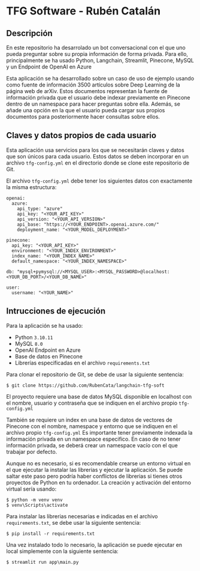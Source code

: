 # TFG Software - Rubén Catalán

## Descripción

  En este repositorio ha desarrolado un bot conversacional con el que uno pueda preguntar sobre su propia información de forma privada.
  Para ello, principalmente se ha usado Python, Langchain, Streamlit, Pinecone, MySQL y un Endpoint de OpenAI en Azure 
  
  Esta aplicación se ha desarrollado sobre un caso de uso de ejemplo usando como fuente de información 3500 artículos sobre Deep Learning de la página web de arXiv.
  Estos documentos representan la fuente de información privada que el usuario debe indexar previamente en Pinecone dentro de un namespace para hacer preguntas sobre ella.
  Además, se añade una opción en la que el usuario pueda cargar sus propios documentos para posteriormente hacer consultas sobre ellos.

## Claves y datos propios de cada usuario

  Esta aplicación usa servicios para los que se necesitarán claves y datos que son únicos para cada usuario.
  Estos datos se deben incorporar en un archivo ```tfg-config.yml``` en el directorio donde se clone este repositorio de Git.

  El archivo ```tfg-config.yml``` debe tener los siguientes datos con exactamente la misma estructura:
  
  ```
  openai:
    azure:
      api_type: "azure"
      api_key: "<YOUR_API_KEY>"
      api_version: "<YOUR_API_VERSION>"
      api_base: "https://<YOUR_ENDPOINT>.openai.azure.com/"
      deployment_name: "<YOUR_MODEL_DEPLOYMENT>"

  pinecone:
    api_key: "<YOUR_API_KEY>"
    environment: "<YOUR_INDEX_ENVIRONMENT>"
    index_name: "<YOUR_INDEX_NAME>"
    default_namespace: "<YOUR_INDEX_NAMESPACE>"

  db: "mysql+pymysql://<MYSQL_USER>:<MYSQL_PASSWORD>@localhost:<YOUR_DB_PORT>/<YOUR_DB_NAME>"

  user:
    username: "<YOUR_NAME>"
  ```

## Intrucciones de ejecución

  Para la aplicación se ha usado:
  - Python ```3.10.11```
  - MySQL ```8.0```
  - OpenAI Endpoint en Azure
  - Base de datos en Pinecone
  - Librerías especificadas en el archivo ```requirements.txt```

  Para clonar el repositorio de Git, se debe de usar la siguiente sentencia:
  
  ```$ git clone https://github.com/RubenCata/langchain-tfg-soft```

  El proyecto requiere una base de datos MySQL disponible en localhost con el nombre, usuario y contraseña que se indiquen en el archivo propio ```tfg-config.yml```

  También se requiere un index en una base de datos de vectores de Pinecone con el nombre, namespace y entorno que se indiquen en el archivo propio ```tfg-config.yml```
  Es importante tener previamente indexada la información privada en un namespace especifico. En caso de no tener información privada, se deberá crear un namespace vacío con el que trabajar por defecto.

  Aunque no es necesario, si es recomendable crearse un entorno virtual en el que ejecutar la instalar las librerias y ejecutar la aplicación. Se puede saltar este paso pero podría haber conflictos de librerias si tienes otros proyectos de Python en tu ordenador. La creación y activación del entorno virtual sería  usando:

  ```
  $ python -m venv venv
  $ venv\Scripts\activate
  ```
  
  Para instalar las librerias necesarias e indicadas en el archivo ```requirements.txt```, se debe usar la siguiente sentencia:

  ```$ pip install -r requirements.txt```

  Una vez instalado todo lo necesario, la aplicación se puede ejecutar en local simplemente con la siguiente sentencia:

  ```$ streamlit run app\main.py```
